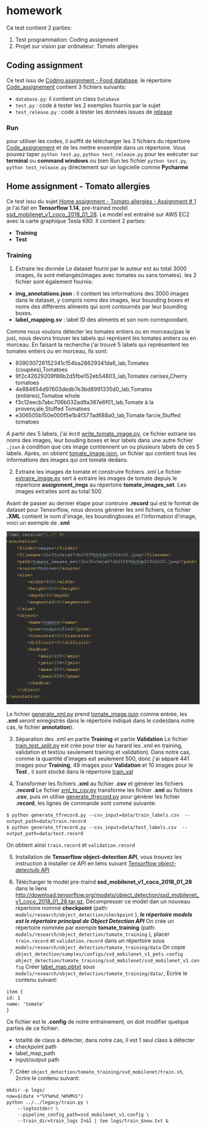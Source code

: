 # homework

Ce test contient 2 parties:
  1. Test programmation: Coding assignment
  2. Projet sur vision par ordinateur: Tomato allergies
## Coding assignment

Ce test issu de [Coding assignment - Food database](https://github.com/Foodvisor/coding-assignment). 
le répertoire [Code_assignement](https://github.com/fengecho/homework/tree/master/Coding_assignment) contient 3 fichiers suivants:
- `database.py`: il contient un class `Database`
- `test.py` : code à tester les 2 exemples fournis par le sujet
- `test_release.py` : code à tester les données issues de [release](https://github.com/Foodvisor/coding-assignment/releases/tag/v0.1.0)

### Run
pour utiliser les codes, il suiffit de télécharger les 3 fichiers du répertoire [Code_assignement](https://github.com/fengecho/homework/tree/master/Coding_assignment) et de les mettre ensemble dans un répertoire. Vous pouvez taper `python test.py`,  `python test_release.py` pour les exécuter sur **terminal** ou **command windows** ou bien Run les fichier `python test.py`,  `python test_release.py` directement sur un logicielle comme **Pycharme**



## Home assignment - Tomato allergies

Ce test issu du sujet [Home assignment - Tomato allergies - Assignment # 1](https://github.com/Foodvisor/home-assignment#assignment--1)
je l'ai fait en **Tensorflow 1.14**, pre-trained model [ssd_mobilenet_v1_coco_2018_01_28](http://download.tensorflow.org/models/object_detection/ssd_mobilenet_v1_coco_2018_01_28.tar.gz). Le model est entraîné sur AWS EC2 avec la carte graphique Tesla K80. Il contient 2 parties:
- **Training**
- **Test**


### Training 

1. Extraire les donnée
Le dataset fourni par le auteur est au total 3000 images, ils sont mélangés(images avec tomates ou sans tomates). les 2 fichier sont également fournis:
 - **img_annotations.json** : il contient les informations des 3000 images dans le dataset, y compris noms des images, leur bounding boxes et noms des différents aliments qui sont contournés par leur bounding boxes.
 - **label_mapping.sv** : label ID des aliments et son nom correspondant.
 
Comme nous voulons détecter les tomates entiers ou en morceau(pas le jus), nous devons trouver les labels qui représent les tomates entiers ou en morceau. En faisant la recherche j'ai trouvé 5 labels qui représentent les tomates entiers ou en morceau, Ils sont:
- 939030726152341c154ba28629341da6_lab,Tomates (coupées),Tomatoes
- 9f2c42629209f86b2d5fbe152eb54803_lab,Tomates cerises,Cherry tomatoes
- 4e884654d97603dedb7e3bd8991335d0_lab,Tomates (entières),Tomatoe whole
- f3c12eecb7abc706b032ad9a387e6f01_lab,Tomate à la provençale,Stuffed Tomatoes
- e306505b150e000f5e1b4f377ad688a0_lab,Tomate farcie,Stuffed tomatoes

A partir des 5 labels, j'ai écrit [write_tomate_image.py](Tomato_allergies/Assignment_1/training/construire_dataset/write_tomate_image.py), ce fichier extraire les noms des images, leur bouding boxes et leur labels dans une autre fichier `.json` à condition que ces image contiennent un ou plusieurs labels de ces 5 labels. Après, on obtient [tomate_image.json](Tomato_allergies/Assignment_1/training/construire_dataset/tomate_image.json), un fichier qui contient tous les informations des images qui ont tomate dedans.

2. Extraire les images de tomate et construire fichiers .xml
Le fichier [extraire_image.py](Tomato_allergies/Assignment_1/training/construire_dataset/extraire_image.py) sert à extraire les images de tomate depuis le répertoire **assignment_imgs** au répertoire **tomate_images_set**. Les images extraites sont au total 500.

Avant de passer au dernier étape pour contruire **.record** qui est le format de dataset pour Tensorflow, nous devons générer les xml fichiers, ce fichier **.XML** contient le nom d'image, les boundingboxes et l'information d'image, voici un exemple de **.xml**  

  <p>
  <img src="Tomato_allergies/Assignment_1/images/xml.PNG" alt="xml exemple" height="450px"/>
  </p> 
  
Le fichier [generate_xml.py](Tomato_allergies/Assignment_1/training/construire_dataset/generate_xml.py) prend [tomate_image.json](Tomato_allergies/Assignment_1/training/construire_dataset/tomate_image.json) comme entrée, les **.xml** seront enregistrés dans le répertoire indiqué dans le code(dans notre cas, le fichier **annotation**).
  
3. Séparation des .xml en partie **Training** et partie **Validation**
Le fichier [train_test_split.py](Tomato_allergies/Assignment_1/training/construire_dataset/train_test_split.py) est crée pour trier au harard les .xml en training, validation et test(ou seulement training et validation). Dans notre cas, comme la quantité d'images est seulement 500, donc j'ai séparé 441 images pour **Training**, 49 images pour **Validation** et 10 images pour le **Test** , il sont stocké dans le répertoire [train_val](Tomato_allergies/Assignment_1/training/construire_dataset/train_val)
  
4. Transformer les fichiers **.xml** au fichier **.csv** et générer les fichiers **.record**
Le fichier [xml_to_csv.py](Tomato_allergies/Assignment_1/training/construire_dataset/xml_to_csv.py) transforme les fichier **.xml** au fichiers **.csv**, puis on utilise [generate_tfrecord.py](Tomato_allergies/Assignment_1/training/construire_dataset/generate_tfrecord.py) pour générer les fichier **.record**, les lignes de commande sont comme suivante:
  
  ```shell
  $ python generate_tfrecord.py --csv_input=data/train_labels.csv  --output_path=data/train.record
  $ python generate_tfrecord.py --csv_input=data/test_labels.csv  --output_path=data/test.record
  ```
On obtient ainsi `train.record` et `validation.record`
  
5. Installation de **Tensorflow object-detection API**, vous trouvez les instruction à installer ce API en liens suivant [Tensorflow object-detectuib API](https://github.com/tensorflow/models/tree/6518c1c7711ef1fdbe925b3c5c71e62910374e3e/research/object_detection)
  
6. Télécharger le model pre-traind **ssd_mobilenet_v1_coco_2018_01_28** dans le liens http://download.tensorflow.org/models/object_detection/ssd_mobilenet_v1_coco_2018_01_28.tar.gz, Décompresser ce model dan un nouveau répertoire nommé **checkpoint** (path: `models/research/object_detection/checkpoint` ), ***le répertoire **models** est le répertoire principal de Object Detection API***
On crée un répertoire nommée par exemple **tomate_training** (path: `models/research/object_detection/tomate_training`  ), placer `train.record` et `validation.record` dans un répertoire sous `models/research/object_detection/tomate_training/data`
On copie `object_detection/samples/configs/ssd_mobilenet_v1_pets.config` `object_detection/tomate_training/ssd_mobilenet/ssd_mobilenet_v1.config`
Créer [label_map.pbtxt](Tomato_allergies/Assignment_1/training/label.pbtxt) sous `models/research/object_detection/tomate_training/data/`, Ecrire le contenu suivant:
  
  ```
  item {
  id: 1
  name: 'tomate'
}
```
Ce fichier est le **.config** de notre entrainement, on doit modifier quelque parties de ce fichier:
  - totalité de class à détecter, dans notre cas, il est 1 seul class à détecter
  - checkpoint path
  - label_map_path
  - input/output path
  
7. Créer `object_detection/tomate_training/ssd_mobilenet/train.sh`, 2crire le contenu suivant: 
  
  ```
  mkdir -p logs/
  now=$(date +"%Y%m%d_%H%M%S")
  python ../../legacy/train.py \
      --logtostderr \
      --pipeline_config_path=ssd_mobilenet_v1.config \
      --train_dir=train_logs 2>&1 | tee logs/train_$now.txt &
 ```

 
 

